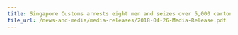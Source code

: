```yaml
---
title: Singapore Customs arrests eight men and seizes over 5,000 cartons of duty-unpaid cigarettes
file_url: /news-and-media/media-releases/2018-04-26-Media-Release.pdf
---
```

